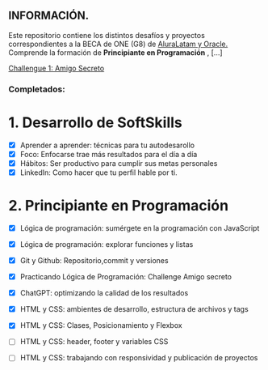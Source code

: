 ## INFORMACIÓN.



Este repositorio contiene los distintos desafíos y proyectos correspondientes a la BECA de ONE (G8) de [AluraLatam y Oracle.](https://app.aluracursos.com/) </br>
Comprende la formación de **Principiante en Programación** , [...]

[Challengue 1: Amigo Secreto](https://github.com/Lorl27/Challengue_Amigo_Secreto)

### Completados:
# 1. Desarrollo de SoftSkills
  - [x] Aprender a aprender: técnicas para tu autodesarollo
  - [x] Foco: Enfocarse trae más resultados para el día a día 
  - [x] Hábitos: Ser productivo para cumplir sus metas personales
  - [x] LinkedIn: Como hacer que tu perfil hable por ti.

# 2. Principiante en Programación
   - [x] Lógica de programación: sumérgete en la programación con JavaScript
   - [x] Lógica de programación: explorar funciones y listas
   - [x] Git y Github: Repositorio,commit y versiones
   - [x] Practicando Lógica de Programación: Challenge Amigo secreto
   - [x] ChatGPT: optimizando la calidad de los resultados
   - [x] HTML y CSS: ambientes de desarrollo, estructura de archivos y tags
   - [x] HTML y CSS: Clases, Posicionamiento y Flexbox
   - [ ] HTML y CSS: header, footer y variables CSS
   - [ ] HTML y CSS: trabajando con responsividad y publicación de proyectos
   

